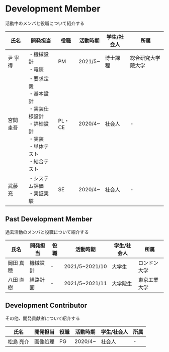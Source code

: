 # Development Member
活動中のメンバと役職について紹介する

| 氏名 | 開発担当 | 役職 | 活動時期 | 学生/社会人 | 所属 |
| --- | --- | --- | --- | --- | --- |
| 尹 寧得 | ・機械設計<br/>・電装 | PM | 2021/5~ | 博士課程 | 総合研究大学院大学 |
| 宮間 圭吾 | ・要求定義<br/>・基本設計<br/>・実装仕様設計<br/>・詳細設計<br/>・実装<br/>・単体テスト<br/>・結合テスト | PL・CE | 2020/4~ | 社会人 | - |
| 武藤 充 | ・システム評価<br/>・実証実験 | SE | 2020/4~ | 社会人 | - |

## Past Development Member
過去活動のメンバと役職について紹介する

| 氏名 | 開発担当 | 役職 | 活動時期 | 学生/社会人 | 所属 |
| --- | --- | --- | --- | --- | --- |
| 岡田 真穂 | 機械設計 | - | 2021/5~2021/10 | 大学生 | ロンドン大学 |
| 八田 直樹 | 経路計画 | - | 2021/5~2021/11 | 大学院生 | 東京工業大学 |

## Development Contributor
その他、開発貢献者について紹介する

| 氏名 | 開発担当 | 役職 | 活動時期 | 学生/社会人 | 所属 |
| --- | --- | --- | --- | --- | --- |
| 松島 亮介 | 画像処理 | PG | 2020/4~ | 社会人 | - |